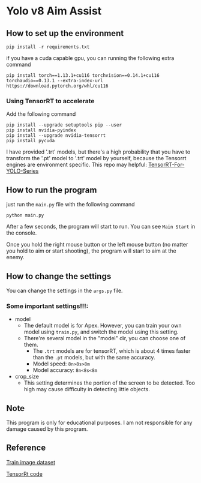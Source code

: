 # Yolo v8 Aim Assist
## How to set up the environment

`pip install -r requirements.txt`

if you have a cuda capable gpu, you can running the following extra command

`pip install torch==1.13.1+cu116 torchvision==0.14.1+cu116 torchaudio==0.13.1 --extra-index-url https://download.pytorch.org/whl/cu116`

### Using TensorRT to accelerate
Add the following command
```
pip install --upgrade setuptools pip --user
pip install nvidia-pyindex
pip install --upgrade nvidia-tensorrt
pip install pycuda
```
I have provided '.trt' models, but there's a high probability that you have to transform the '.pt' model to '.trt' model by yourself, because the Tensorrt engines are environment specific. This repo may helpful: [TensorRT-For-YOLO-Series](https://github.com/Linaom1214/TensorRT-For-YOLO-Series)


## How to run the program
just run the `main.py` file with the following command

`python main.py`

After a few seconds, the program will start to run. You can see `Main Start` in the console.

Once you hold the right mouse button or the left mouse button (no matter you hold to aim or start shooting), the program will start to aim at the enemy.

## How to change the settings
You can change the settings in the `args.py` file.

### Some important settings!!!:
- model
    - The default model is for Apex. However, you can train your own model using `train.py`, and switch the model using this setting.
    - There're several model in the "model" dir, you can choose one of them.
        - The `.trt` models are for tensorRT, which is about 4 times faster than the `.pt` models, but with the same accuracy. 
        - Model speed: `8n>8s>8m`
        - Model accuracy: `8n<8s<8m`
- crop_size
    - This setting determines the portion of the screen to be detected. Too high may cause difficulty in detecting little objects.
## Note
This program is only for educational purposes. I am not responsible for any damage caused by this program.

## Reference
[Train image dataset](https://universe.roboflow.com/apex-esoic/apexyolov6)

[TensorRt code](https://github.com/Linaom1214/TensorRT-For-YOLO-Series)